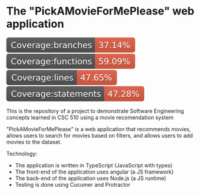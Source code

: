 # The "PickAMovieForMePlease" web application

![Coverage Branches](./badges/badge-branches.svg)
![Coverage Functions](./badges/badge-functions.svg)
![Coverage Lines](./badges/badge-lines.svg)
![Coverage Statements](./badges/badge-statements.svg)

This is the repository of a project to demonstrate Software
Engineering concepts learned in CSC 510 using a movie recomendation system

"PickAMovieForMePlease" is a web application that recommends movies, allows users to search for movies based on filters, and allows users to add movies to the dataset.

Technology:

- The application is written in TypeScript (JavaScript with types)
- The front-end of the application uses angular (a JS framework)
- The back-end of the application uses Node.js (a JS runtime)
- Testing is done using Cucumer and Protractor
